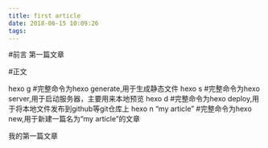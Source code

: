 ```yaml
---
title: first article
date: 2018-06-15 10:09:26
tags:
---
```

#前言
第一篇文章

#正文

hexo g #完整命令为hexo generate,用于生成静态文件
hexo s #完整命令为hexo server,用于启动服务器，主要用来本地预览
hexo d #完整命令为hexo deploy,用于将本地文件发布到github等git仓库上
hexo n “my article” #完整命令为hexo new,用于新建一篇名为“my article”的文章

我的第一篇文章